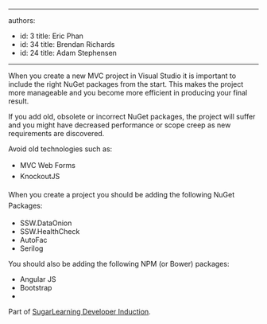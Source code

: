 

---
authors:
  - id: 3
    title: Eric Phan
  - id: 34
    title: Brendan Richards
  - id: 24
    title: Adam Stephensen
---




<span class='intro'> ​​When you create a new MVC project in Visual Studio it is important to include the right NuGet packages from the start. This makes the project more manageable and you become more efficient in producing your final result. </span>

<p>​If you add old, obsolete or incorrect NuGet packages, the project will suffer and you might have decreased performance or scope creep as new requirements are discovered.&#160;</p><p>Avoid old technologies such as&#58;</p><span style="line-height&#58;1.6;background-color&#58;initial;"><ul><li><span style="line-height&#58;1.6;background-color&#58;initial;">​​</span><span style="line-height&#58;1.6;background-color&#58;initial;">MVC Web Forms</span><br></li><li><span style="line-height&#58;1.6;"></span><span style="line-height&#58;1.6;">Knockout</span><span style="line-height&#58;1.6;">JS</span><br></li></ul></span>​<span style="line-height&#58;1.6;">When you create a project you should be adding the following NuGet Packages&#58;</span><br><ul><li>SSW.DataOnion</li><li>SSW.HealthCheck</li><li>​​AutoFac</li><li>Serilog</li></ul><p>You should also be adding the following NPM (or Bower) packages&#58;</p><ul><li>Angular JS</li><li>Bootstrap</li><li></li></ul><p class="ssw15-rteElement-YellowBorderBox">Part of <span><a href="https&#58;//sugarlearning.com/companies/SSW/items/9553/do-you-know-which-nuget-packages-to-include">SugarLearning Developer Induction</a></span>. <br></p>



